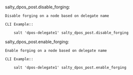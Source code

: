 salty_dpos_post.disable_forging:

    Disable forging on a node based on delegate name

    CLI Example::

        salt 'dpos-delegate1' salty_dpos_post.disable_forging

    

salty_dpos_post.enable_forging:

    Enable forging on a node based on delegate name

    CLI Example::

        salt 'dpos-delegate1' salty_dpos_post.enable_forging

    

